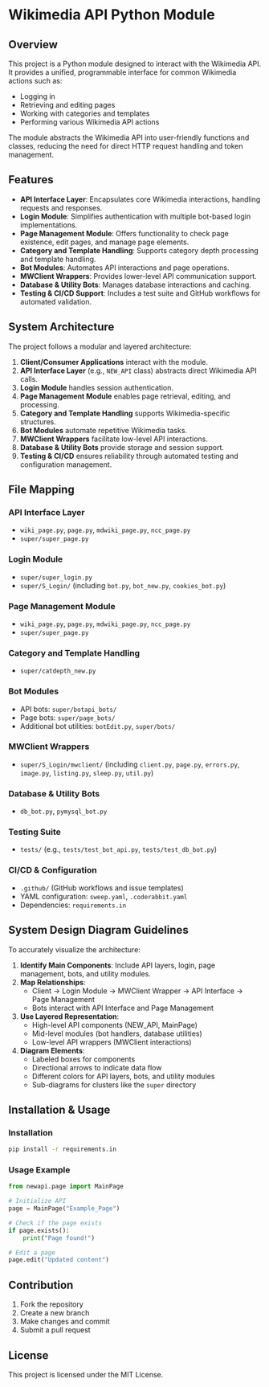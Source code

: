 # Wikimedia API Python Module

## Overview
This project is a Python module designed to interact with the Wikimedia API. It provides a unified, programmable interface for common Wikimedia actions such as:
- Logging in
- Retrieving and editing pages
- Working with categories and templates
- Performing various Wikimedia API actions

The module abstracts the Wikimedia API into user-friendly functions and classes, reducing the need for direct HTTP request handling and token management.

## Features
- **API Interface Layer**: Encapsulates core Wikimedia interactions, handling requests and responses.
- **Login Module**: Simplifies authentication with multiple bot-based login implementations.
- **Page Management Module**: Offers functionality to check page existence, edit pages, and manage page elements.
- **Category and Template Handling**: Supports category depth processing and template handling.
- **Bot Modules**: Automates API interactions and page operations.
- **MWClient Wrappers**: Provides lower-level API communication support.
- **Database & Utility Bots**: Manages database interactions and caching.
- **Testing & CI/CD Support**: Includes a test suite and GitHub workflows for automated validation.

## System Architecture
The project follows a modular and layered architecture:
1. **Client/Consumer Applications** interact with the module.
2. **API Interface Layer** (e.g., `NEW_API` class) abstracts direct Wikimedia API calls.
3. **Login Module** handles session authentication.
4. **Page Management Module** enables page retrieval, editing, and processing.
5. **Category and Template Handling** supports Wikimedia-specific structures.
6. **Bot Modules** automate repetitive Wikimedia tasks.
7. **MWClient Wrappers** facilitate low-level API interactions.
8. **Database & Utility Bots** provide storage and session support.
9. **Testing & CI/CD** ensures reliability through automated testing and configuration management.

## File Mapping
### API Interface Layer
- `wiki_page.py`, `page.py`, `mdwiki_page.py`, `ncc_page.py`
- `super/super_page.py`

### Login Module
- `super/super_login.py`
- `super/S_Login/` (including `bot.py`, `bot_new.py`, `cookies_bot.py`)

### Page Management Module
- `wiki_page.py`, `page.py`, `mdwiki_page.py`, `ncc_page.py`
- `super/super_page.py`

### Category and Template Handling
- `super/catdepth_new.py`

### Bot Modules
- API bots: `super/botapi_bots/`
- Page bots: `super/page_bots/`
- Additional bot utilities: `botEdit.py`, `super/bots/`

### MWClient Wrappers
- `super/S_Login/mwclient/` (including `client.py`, `page.py`, `errors.py`, `image.py`, `listing.py`, `sleep.py`, `util.py`)

### Database & Utility Bots
- `db_bot.py`, `pymysql_bot.py`

### Testing Suite
- `tests/` (e.g., `tests/test_bot_api.py`, `tests/test_db_bot.py`)

### CI/CD & Configuration
- `.github/` (GitHub workflows and issue templates)
- YAML configuration: `sweep.yaml`, `.coderabbit.yaml`
- Dependencies: `requirements.in`

## System Design Diagram Guidelines
To accurately visualize the architecture:
1. **Identify Main Components**: Include API layers, login, page management, bots, and utility modules.
2. **Map Relationships**:
   - Client → Login Module → MWClient Wrapper → API Interface → Page Management
   - Bots interact with API Interface and Page Management
3. **Use Layered Representation**:
   - High-level API components (NEW_API, MainPage)
   - Mid-level modules (bot handlers, database utilities)
   - Low-level API wrappers (MWClient interactions)
4. **Diagram Elements**:
   - Labeled boxes for components
   - Directional arrows to indicate data flow
   - Different colors for API layers, bots, and utility modules
   - Sub-diagrams for clusters like the `super` directory

## Installation & Usage
### Installation
```sh
pip install -r requirements.in
```

### Usage Example
```python
from newapi.page import MainPage

# Initialize API
page = MainPage("Example_Page")

# Check if the page exists
if page.exists():
    print("Page found!")

# Edit a page
page.edit("Updated content")
```

## Contribution
1. Fork the repository
2. Create a new branch
3. Make changes and commit
4. Submit a pull request

## License
This project is licensed under the MIT License.
